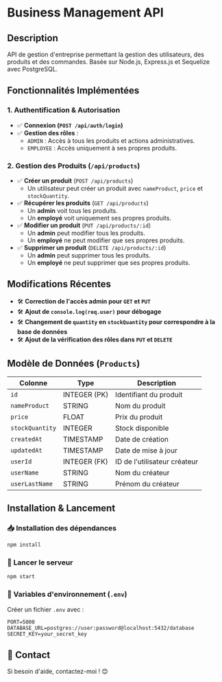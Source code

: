 # Business Management API

## Description
API de gestion d'entreprise permettant la gestion des utilisateurs, des produits et des commandes. Basée sur Node.js, Express.js et Sequelize avec PostgreSQL.

## Fonctionnalités Implémentées

### 1. Authentification & Autorisation
- ✅ **Connexion (`POST /api/auth/login`)**
- ✅ **Gestion des rôles** :
  - `ADMIN` : Accès à tous les produits et actions administratives.
  - `EMPLOYEE` : Accès uniquement à ses propres produits.

### 2. Gestion des Produits (`/api/products`)
- ✅ **Créer un produit** (`POST /api/products`)
  - Un utilisateur peut créer un produit avec `nameProduct`, `price` et `stockQuantity`.
- ✅ **Récupérer les produits** (`GET /api/products`)
  - Un **admin** voit tous les produits.
  - Un **employé** voit uniquement ses propres produits.
- ✅ **Modifier un produit** (`PUT /api/products/:id`)
  - Un **admin** peut modifier tous les produits.
  - Un **employé** ne peut modifier que ses propres produits.
- ✅ **Supprimer un produit** (`DELETE /api/products/:id`)
  - Un **admin** peut supprimer tous les produits.
  - Un **employé** ne peut supprimer que ses propres produits.

## Modifications Récentes
- 🛠️ **Correction de l'accès admin pour `GET` et `PUT`**
- 🛠️ **Ajout de `console.log(req.user)` pour débogage**
- 🛠️ **Changement de `quantity` en `stockQuantity` pour correspondre à la base de données**
- 🛠️ **Ajout de la vérification des rôles dans `PUT` et `DELETE`**

## Modèle de Données (`Products`)
| Colonne       | Type               | Description |
|--------------|-------------------|-------------|
| `id`         | INTEGER (PK)       | Identifiant du produit |
| `nameProduct` | STRING             | Nom du produit |
| `price`      | FLOAT              | Prix du produit |
| `stockQuantity` | INTEGER          | Stock disponible |
| `createdAt`  | TIMESTAMP          | Date de création |
| `updatedAt`  | TIMESTAMP          | Date de mise à jour |
| `userId`     | INTEGER (FK)       | ID de l'utilisateur créateur |
| `userName`   | STRING             | Nom du créateur |
| `userLastName` | STRING           | Prénom du créateur |

## Installation & Lancement

### 📥 Installation des dépendances
```bash
npm install
```

### 🚀 Lancer le serveur
```bash
npm start
```

### 📌 Variables d'environnement (`.env`)
Créer un fichier `.env` avec :
```env
PORT=5000
DATABASE_URL=postgres://user:password@localhost:5432/database
SECRET_KEY=your_secret_key
```

## 📩 Contact
Si besoin d'aide, contactez-moi ! 😊

